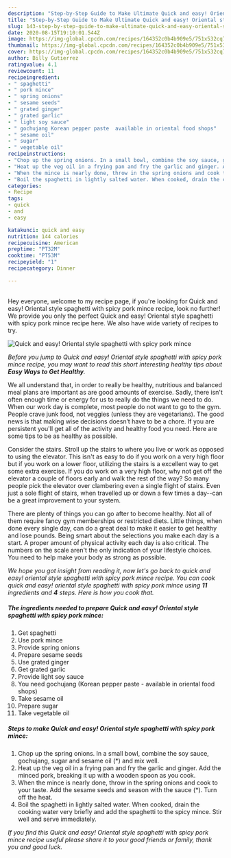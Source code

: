 ```yaml
---
description: "Step-by-Step Guide to Make Ultimate Quick and easy! Oriental style spaghetti with spicy pork mince"
title: "Step-by-Step Guide to Make Ultimate Quick and easy! Oriental style spaghetti with spicy pork mince"
slug: 143-step-by-step-guide-to-make-ultimate-quick-and-easy-oriental-style-spaghetti-with-spicy-pork-mince
date: 2020-08-15T19:10:01.544Z
image: https://img-global.cpcdn.com/recipes/164352c0b4b909e5/751x532cq70/quick-and-easy-oriental-style-spaghetti-with-spicy-pork-mince-recipe-main-photo.jpg
thumbnail: https://img-global.cpcdn.com/recipes/164352c0b4b909e5/751x532cq70/quick-and-easy-oriental-style-spaghetti-with-spicy-pork-mince-recipe-main-photo.jpg
cover: https://img-global.cpcdn.com/recipes/164352c0b4b909e5/751x532cq70/quick-and-easy-oriental-style-spaghetti-with-spicy-pork-mince-recipe-main-photo.jpg
author: Billy Gutierrez
ratingvalue: 4.1
reviewcount: 11
recipeingredient:
- " spaghetti"
- " pork mince"
- " spring onions"
- " sesame seeds"
- " grated ginger"
- " grated garlic"
- " light soy sauce"
- " gochujang Korean pepper paste  available in oriental food shops"
- " sesame oil"
- " sugar"
- " vegetable oil"
recipeinstructions:
- "Chop up the spring onions. In a small bowl, combine the soy sauce, gochujang, sugar and sesame oil (*) and mix well."
- "Heat up the veg oil in a frying pan and fry the garlic and ginger. Add the minced pork, breaking it up with a wooden spoon as you cook."
- "When the mince is nearly done, throw in the spring onions and cook to your taste. Add the sesame seeds and season with the sauce (*). Turn off the heat."
- "Boil the spaghetti in lightly salted water. When cooked, drain the cooking water very briefly and add the spaghetti to the spicy mince. Stir well and serve immediately."
categories:
- Recipe
tags:
- quick
- and
- easy

katakunci: quick and easy 
nutrition: 144 calories
recipecuisine: American
preptime: "PT32M"
cooktime: "PT53M"
recipeyield: "1"
recipecategory: Dinner

---
```

<br>
Hey everyone, welcome to my recipe page, if you're looking for Quick and easy! Oriental style spaghetti with spicy pork mince recipe, look no further! We provide you only the perfect Quick and easy! Oriental style spaghetti with spicy pork mince recipe here. We also have wide variety of recipes to try.
<br>


![Quick and easy! Oriental style spaghetti with spicy pork mince](https://img-global.cpcdn.com/recipes/164352c0b4b909e5/751x532cq70/quick-and-easy-oriental-style-spaghetti-with-spicy-pork-mince-recipe-main-photo.jpg)

<i>Before you jump to Quick and easy! Oriental style spaghetti with spicy pork mince recipe, you may want to read this short interesting healthy tips about <strong>Easy Ways to Get Healthy</strong>.</i>

We all understand that, in order to really be healthy, nutritious and balanced meal plans are important as are good amounts of exercise. Sadly, there isn't often enough time or energy for us to really do the things we need to do. When our work day is complete, most people do not want to go to the gym. People crave junk food, not veggies (unless they are vegetarians). The good news is that making wise decisions doesn’t have to be a chore. If you are persistent you'll get all of the activity and healthy food you need. Here are some tips to be as healthy as possible.

Consider the stairs. Stroll up the stairs to where you live or work as opposed to using the elevator. This isn't as easy to do if you work on a very high floor but if you work on a lower floor, utilizing the stairs is a excellent way to get some extra exercise. If you do work on a very high floor, why not get off the elevator a couple of floors early and walk the rest of the way? So many people pick the elevator over clambering even a single flight of stairs. Even just a sole flight of stairs, when travelled up or down a few times a day--can be a great improvement to your system. 

There are plenty of things you can go after to become healthy. Not all of them require fancy gym memberships or restricted diets. Little things, when done every single day, can do a great deal to make it easier to get healthy and lose pounds. Being smart about the selections you make each day is a start. A proper amount of physical activity each day is also critical. The numbers on the scale aren't the only indication of your lifestyle choices. You need to help make your body as strong as possible. 


<i>We hope you got insight from reading it, now let's go back to quick and easy! oriental style spaghetti with spicy pork mince recipe. You can cook quick and easy! oriental style spaghetti with spicy pork mince using <strong>11</strong> ingredients and <strong>4</strong> steps. Here is how you cook that.
</i>

##### The ingredients needed to prepare Quick and easy! Oriental style spaghetti with spicy pork mince:

1. Get  spaghetti
1. Use  pork mince
1. Provide  spring onions
1. Prepare  sesame seeds
1. Use  grated ginger
1. Get  grated garlic
1. Provide  light soy sauce
1. You need  gochujang (Korean pepper paste - available in oriental food shops)
1. Take  sesame oil
1. Prepare  sugar
1. Take  vegetable oil


##### Steps to make Quick and easy! Oriental style spaghetti with spicy pork mince:

1. Chop up the spring onions. In a small bowl, combine the soy sauce, gochujang, sugar and sesame oil (*) and mix well.
1. Heat up the veg oil in a frying pan and fry the garlic and ginger. Add the minced pork, breaking it up with a wooden spoon as you cook.
1. When the mince is nearly done, throw in the spring onions and cook to your taste. Add the sesame seeds and season with the sauce (*). Turn off the heat.
1. Boil the spaghetti in lightly salted water. When cooked, drain the cooking water very briefly and add the spaghetti to the spicy mince. Stir well and serve immediately.


<i>If you find this Quick and easy! Oriental style spaghetti with spicy pork mince recipe useful please share it to your good friends or family, thank you and good luck.</i>

